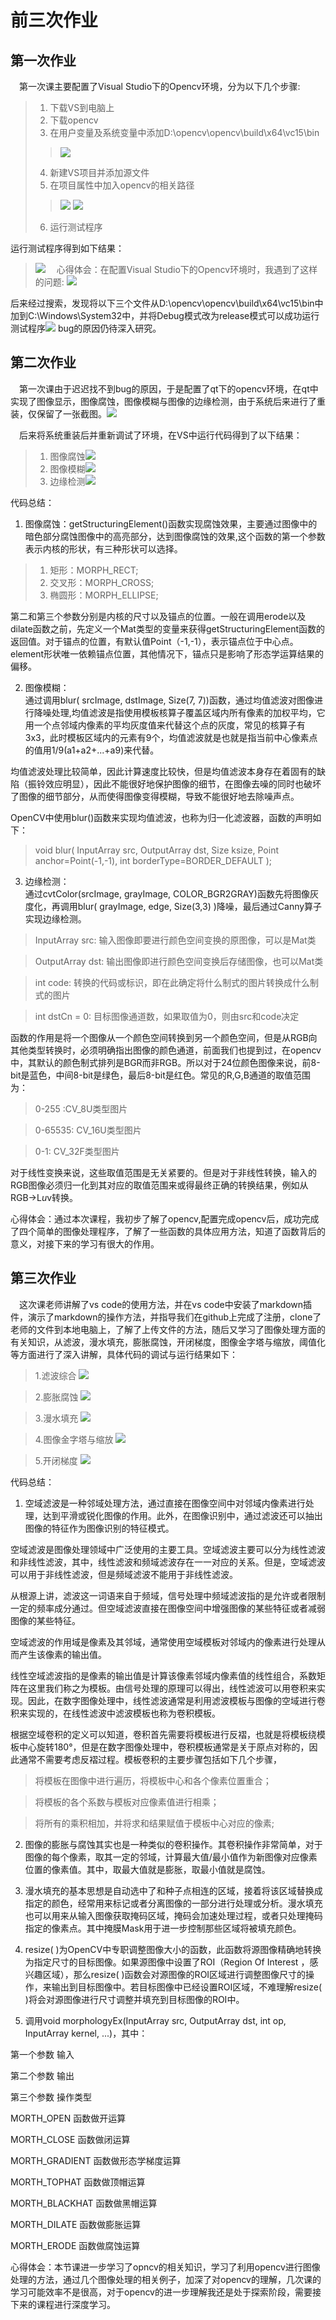 # 前三次作业
## 第一次作业  
&emsp;第一次课主要配置了Visual Studio下的Opencv环境，分为以下几个步骤:
>1. 下载VS到电脑上
>2. 下载opencv
>3. 在用户变量及系统变量中添加D:\opencv\opencv\build\x64\vc15\bin
>>![](002.png)
>4. 新建VS项目并添加源文件
>5. 在项目属性中加入opencv的相关路径
>>![](003.png)
>>![](004.png)
>6. 运行测试程序

运行测试程序得到如下结果：  
>![](001.png)
&emsp;心得体会：在配置Visual Studio下的Opencv环境时，我遇到了这样的问题:
>![](005.png)

后来经过搜索，发现将以下三个文件从D:\opencv\opencv\build\x64\vc15\bin中加到C:\Windows\System32中，并将Debug模式改为release模式可以成功运行测试程序![](006.png)
bug的原因仍待深入研究。

## 第二次作业
&emsp;第一次课由于迟迟找不到bug的原因，于是配置了qt下的opencv环境，在qt中实现了图像显示，图像腐蚀，图像模糊与图像的边缘检测，由于系统后来进行了重装，仅保留了一张截图。![](007.JPG)

&emsp;后来将系统重装后并重新调试了环境，在VS中运行代码得到了以下结果：
>1. 图像腐蚀![](008.png)
>2. 图像模糊![](009.png)
>3. 边缘检测![](010.png)

代码总结：
1. 图像腐蚀：getStructuringElement()函数实现腐蚀效果，主要通过图像中的暗色部分腐蚀图像中的高亮部分，达到图像腐蚀的效果,这个函数的第一个参数表示内核的形状，有三种形状可以选择。
>1. 矩形：MORPH_RECT;
>2. 交叉形：MORPH_CROSS;
>3. 椭圆形：MORPH_ELLIPSE;

第二和第三个参数分别是内核的尺寸以及锚点的位置。一般在调用erode以及dilate函数之前，先定义一个Mat类型的变量来获得getStructuringElement函数的返回值。对于锚点的位置，有默认值Point（-1,-1），表示锚点位于中心点。element形状唯一依赖锚点位置，其他情况下，锚点只是影响了形态学运算结果的偏移。

2. 图像模糊：  
  通过调用blur( srcImage, dstImage, Size(7, 7))函数，通过均值滤波对图像进行降噪处理,均值滤波是指使用模板核算子覆盖区域内所有像素的加权平均，它用一个点邻域内像素的平均灰度值来代替这个点的灰度，常见的核算子有3x3，此时模板区域内的元素有9个，均值滤波就是也就是指当前中心像素点的值用1/9(a1+a2+...+a9)来代替。

均值滤波处理比较简单，因此计算速度比较快，但是均值滤波本身存在着固有的缺陷（振铃效应明显），因此不能很好地保护图像的细节，在图像去噪的同时也破坏了图像的细节部分，从而使得图像变得模糊，导致不能很好地去除噪声点。

OpenCV中使用blur()函数来实现均值滤波，也称为归一化滤波器，函数的声明如下：
>void blur( InputArray src, OutputArray dst, Size ksize, Point anchor=Point(-1,-1), int borderType=BORDER_DEFAULT );
3. 边缘检测：  
 通过cvtColor(srcImage, grayImage, COLOR_BGR2GRAY)函数先将图像灰度化，再调用blur( grayImage, edge, Size(3,3) )降噪，最后通过Canny算子实现边缘检测。
 >InputArray src: 输入图像即要进行颜色空间变换的原图像，可以是Mat类

 >OutputArray dst: 输出图像即进行颜色空间变换后存储图像，也可以Mat类

>int code: 转换的代码或标识，即在此确定将什么制式的图片转换成什么制式的图片

>int dstCn = 0: 目标图像通道数，如果取值为0，则由src和code决定

函数的作用是将一个图像从一个颜色空间转换到另一个颜色空间，但是从RGB向其他类型转换时，必须明确指出图像的颜色通道，前面我们也提到过，在opencv中，其默认的颜色制式排列是BGR而非RGB。所以对于24位颜色图像来说，前8-bit是蓝色，中间8-bit是绿色，最后8-bit是红色。常见的R,G,B通道的取值范围为：
>0-255 :CV_8U类型图片

>0-65535: CV_16U类型图片

>0-1: CV_32F类型图片

对于线性变换来说，这些取值范围是无关紧要的。但是对于非线性转换，输入的RGB图像必须归一化到其对应的取值范围来或得最终正确的转换结果，例如从RGB->L*u*v转换。


心得体会：通过本次课程，我初步了解了opencv,配置完成opencv后，成功完成了四个简单的图像处理程序，了解了一些函数的具体应用方法，知道了函数背后的意义，对接下来的学习有很大的作用。



## 第三次作业
&emsp;这次课老师讲解了vs code的使用方法，并在vs code中安装了markdown插件，演示了markdown的操作方法，并指导我们在github上完成了注册，clone了老师的文件到本地电脑上，了解了上传文件的方法，随后又学习了图像处理方面的有关知识，从滤波，漫水填充，膨胀腐蚀，开闭梯度，图像金字塔与缩放，阈值化等方面进行了深入讲解，具体代码的调试与运行结果如下：
>1.滤波综合 ![](011.png)

>2.膨胀腐蚀 ![](012.png)

>3.漫水填充 ![](013.png)

>4.图像金字塔与缩放 ![](014.png)

>5.开闭梯度 ![](015.png)

代码总结：
1. 空域滤波是一种邻域处理方法，通过直接在图像空间中对邻域内像素进行处理，达到平滑或锐化图像的作用。此外，在图像识别中，通过滤波还可以抽出图像的特征作为图像识别的特征模式。

空域滤波是图像处理领域中广泛使用的主要工具。空域滤波主要可以分为线性滤波和非线性滤波，其中，线性滤波和频域滤波存在一一对应的关系。但是，空域滤波可以用于非线性滤波，但是频域滤波不能用于非线性滤波。

从根源上讲，滤波这一词语来自于频域，信号处理中频域滤波指的是允许或者限制一定的频率成分通过。但空域滤波直接在图像空间中增强图像的某些特征或者减弱图像的某些特征。

空域滤波的作用域是像素及其邻域，通常使用空域模板对邻域内的像素进行处理从而产生该像素的输出值。

线性空域滤波指的是像素的输出值是计算该像素邻域内像素值的线性组合，系数矩阵在这里我们称之为模板。由信号处理的原理可以得出，线性滤波可以用卷积来实现。因此，在数字图像处理中，线性滤波通常是利用滤波模板与图像的空域进行卷积来实现的，在线性滤波中滤波模板也称为卷积模板。

根据空域卷积的定义可以知道，卷积首先需要将模板进行反褶，也就是将模板绕模板中心旋转180°，但是在数字图像处理中，卷积模板通常是关于原点对称的，因此通常不需要考虑反褶过程。模板卷积的主要步骤包括如下几个步骤，

>将模板在图像中进行遍历，将模板中心和各个像素位置重合；

>将模板的各个系数与模板对应像素值进行相乘；

>将所有的乘积相加，并将求和结果赋值于模板中心对应的像素;

2. 图像的膨胀与腐蚀其实也是一种类似的卷积操作。其卷积操作非常简单，对于图像的每个像素，取其一定的邻域，计算最大值/最小值作为新图像对应像素位置的像素值。其中，取最大值就是膨胀，取最小值就是腐蚀。

3. 漫水填充的基本思想是自动选中了和种子点相连的区域，接着将该区域替换成指定的颜色，经常用来标记或者分离图像的一部分进行处理或分析。漫水填充也可以用来从输入图像获取掩码区域，掩码会加速处理过程，或者只处理掩码指定的像素点。其中掩膜Mask用于进一步控制那些区域将被填充颜色。

4. resize( )为OpenCV中专职调整图像大小的函数，此函数将源图像精确地转换为指定尺寸的目标图像。如果源图像中设置了ROI（Region Of Interest ，感兴趣区域），那么resize( )函数会对源图像的ROI区域进行调整图像尺寸的操作，来输出到目标图像中。若目标图像中已经设置ROI区域，不难理解resize( )将会对源图像进行尺寸调整并填充到目标图像的ROI中。

5. 调用void morphologyEx(InputArray src, OutputArray dst, int op, InputArray kernel, ...)，其中：

第一个参数 输入

第二个参数 输出

第三个参数 操作类型

MORTH_OPEN                函数做开运算

MORTH_CLOSE              函数做闭运算

MORTH_GRADIENT       函数做形态学梯度运算

MORTH_TOPHAT            函数做顶帽运算

MORTH_BLACKHAT       函数做黑帽运算

MORTH_DILATE              函数做膨胀运算

MORTH_ERODE             函数做腐蚀运算

心得体会：本节课进一步学习了opncv的相关知识，学习了利用opencv进行图像处理的方法，通过几个图像处理的相关例子，加深了对opencv的理解，几次课的学习可能效率不是很高，对于opencv的进一步理解我还是处于探索阶段，需要接下来的课程进行深度学习。
